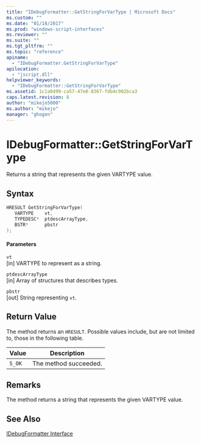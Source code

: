 ```yaml
---
title: "IDebugFormatter::GetStringForVarType | Microsoft Docs"
ms.custom: ""
ms.date: "01/18/2017"
ms.prod: "windows-script-interfaces"
ms.reviewer: ""
ms.suite: ""
ms.tgt_pltfrm: ""
ms.topic: "reference"
apiname: 
  - "IDebugFormatter.GetStringForVarType"
apilocation: 
  - "jscript.dll"
helpviewer_keywords: 
  - "IDebugFormatter::GetStringForVarType"
ms.assetid: 1c1a0499-ca57-47e0-8367-fdb4c902bca3
caps.latest.revision: 8
author: "mikejo5000"
ms.author: "mikejo"
manager: "ghogen"
---
```

# IDebugFormatter::GetStringForVarType
Returns a string that represents the given VARTYPE value.  
  
## Syntax  
  
```cpp
HRESULT GetStringForVarType(  
   VARTYPE    vt,  
   TYPEDESC*  ptdescArrayType,  
   BSTR*      pbstr  
);  
```  
  
#### Parameters  
 `vt`  
 [in] VARTYPE to represent as a string.  
  
 `ptdescArrayType`  
 [in] Array of structures that describes types.  
  
 `pbstr`  
 [out] String representing `vt`.  
  
## Return Value  
 The method returns an `HRESULT`. Possible values include, but are not limited to, those in the following table.  
  
|Value|Description|  
|-----------|-----------------|  
|`S_OK`|The method succeeded.|  
  
## Remarks  
 The method returns a string that represents the given VARTYPE value.  
  
## See Also  
 [IDebugFormatter Interface](../../winscript/reference/idebugformatter-interface.md)